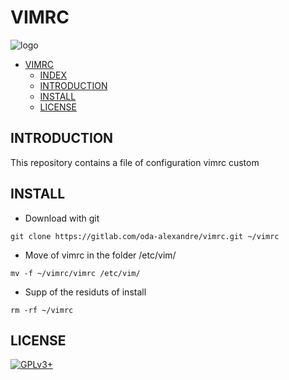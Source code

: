 # VIMRC

![logo](https://assets.gitlab-static.net/uploads/-/system/project/avatar/12904484/unnamed.png)

- [VIMRC](#vimrc)
  - [INDEX](#index)
  - [INTRODUCTION](#introduction)
  - [INSTALL](#install)
  - [LICENSE](#license)

## INTRODUCTION

This repository contains a file of configuration vimrc custom

## INSTALL

- Download with git

```git clone https://gitlab.com/oda-alexandre/vimrc.git ~/vimrc```

- Move of vimrc in the folder /etc/vim/

```mv -f ~/vimrc/vimrc /etc/vim/```

- Supp of the residuts of install

```rm -rf ~/vimrc```

## LICENSE

[![GPLv3+](http://gplv3.fsf.org/gplv3-127x51.png)](https://gitlab.com/oda-alexandre/vimrc_custom/blob/master/LICENSE)
